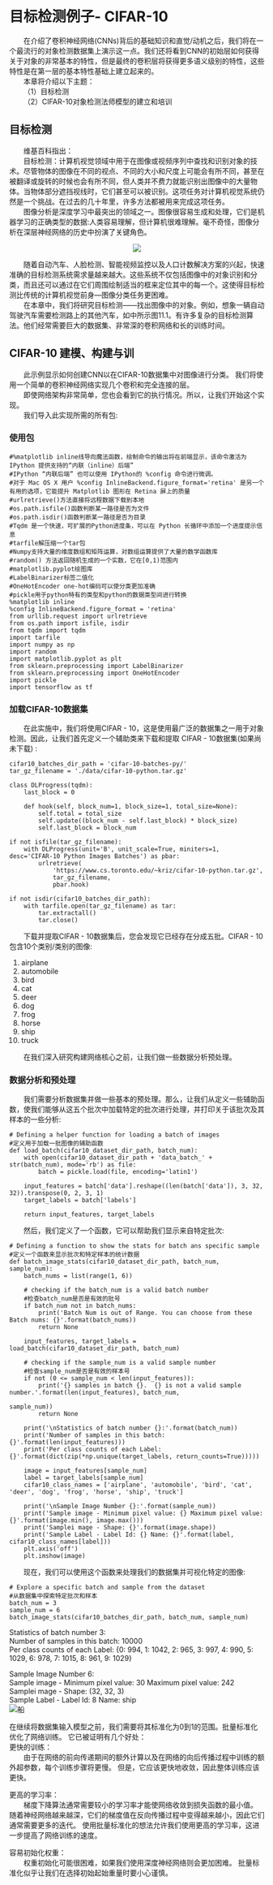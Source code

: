 # 目标检测例子- CIFAR-10
&emsp;&emsp;在介绍了卷积神经网络(CNNs)背后的基础知识和直觉/动机之后，我们将在一个最流行的对象检测数据集上演示这一点。我们还将看到CNN的初始层如何获得关于对象的非常基本的特性，但是最终的卷积层将获得更多语义级别的特性，这些特性是在第一层的基本特性基础上建立起来的。<br>
&emsp;&emsp;本章将介绍以下主题：<br>
&emsp;&emsp;（1）目标检测<br>
&emsp;&emsp;（2）CIFAR-10对象检测法师模型的建立和培训<br>
## 目标检测
&emsp;&emsp;维基百科指出：<br>
&emsp;&emsp;目标检测：计算机视觉领域中用于在图像或视频序列中查找和识别对象的技术。尽管物体的图像在不同的视点、不同的大小和尺度上可能会有所不同，甚至在被翻译或旋转的时候也会有所不同，但人类并不费力就能识别出图像中的大量物体。当物体部分遮挡视线时，它们甚至可以被识别。这项任务对计算机视觉系统仍然是一个挑战。在过去的几十年里，许多方法都被用来完成这项任务。<br>
&emsp;&emsp;图像分析是深度学习中最突出的领域之一。图像很容易生成和处理，它们是机器学习的正确类型的数据:人类容易理解，但计算机很难理解。毫不奇怪，图像分析在深层神经网络的历史中扮演了关键角色。<br>
<div align="center">
<img src="https://github.com/yanjiusheng2018/dlt/blob/master/image/81.png?raw=true">
</div>

&emsp;&emsp;随着自动汽车、人脸检测、智能视频监控以及人口计数解决方案的兴起，快速准确的目标检测系统需求量越来越大。这些系统不仅包括图像中的对象识别和分类，而且还可以通过在它们周围绘制适当的框来定位其中的每一个。这使得目标检测比传统的计算机视觉前身—图像分类任务更困难。<br>
&emsp;&emsp;在本章中，我们将研究目标检测——找出图像中的对象。例如，想象一辆自动驾驶汽车需要检测路上的其他汽车，如中所示图11.1。有许多复杂的目标检测算法。他们经常需要巨大的数据集、非常深的卷积网络和长的训练时间。<br>
## CIFAR-10 建模、构建与训
&emsp;&emsp;此示例显示如何创建CNN以在CIFAR-10数据集中对图像进行分类。 我们将使用一个简单的卷积神经网络实现几个卷积和完全连接的层。<br>
&emsp;&emsp;即使网络架构非常简单，您也会看到它的执行情况。所以，让我们开始这个实现。<br>
&emsp;&emsp;我们导入此实现所需的所有包:<br>
### 使用包
```
#%matplotlib inline线导向魔法函数，绘制命令的输出将在前端显示，该命令激活为 IPython 提供支持的“内联（inline）后端”
#IPython “内联后端” 也可以使用 IPython的 %config 命令进行微调。
#对于 Mac OS X 用户 %config InlineBackend.figure_format='retina' 是另一个有用的选项，它能提升 Matplotlib 图形在 Retina 屏上的质量
#urlretrieve()方法直接将远程数据下载到本地
#os.path.isfile()函数判断某一路径是否为文件
#os.path.isdir()函数判断某一路径是否为目录
#Tqdm 是一个快速，可扩展的Python进度条，可以在 Python 长循环中添加一个进度提示信息
#tarfile解压缩一个tar包
#Numpy支持大量的维度数组和矩阵运算，对数组运算提供了大量的数学函数库
#random() 方法返回随机生成的一个实数，它在[0,1)范围内
#matplotlib.pyplot绘图库
#LabelBinarizer标签二值化
#OneHotEncoder one-hot编码可以使分类更加准确
#pickle用于python特有的类型和python的数据类型间进行转换
%matplotlib inline
%config InlineBackend.figure_format = 'retina'
from urllib.request import urlretrieve
from os.path import isfile, isdir
from tqdm import tqdm
import tarfile
import numpy as np
import random
import matplotlib.pyplot as plt
from sklearn.preprocessing import LabelBinarizer
from sklearn.preprocessing import OneHotEncoder
import pickle
import tensorflow as tf
```
### 加载CIFAR-10数据集
&emsp;&emsp;在此实施中，我们将使用CIFAR - 10，这是使用最广泛的数据集之一用于对象检测。因此，让我们首先定义一个辅助类来下载和提取 CIFAR - 10数据集(如果尚未下载) :<br>
```
cifar10_batches_dir_path = 'cifar-10-batches-py/'
tar_gz_filename = './data/cifar-10-python.tar.gz'

class DLProgress(tqdm):
    last_block = 0

    def hook(self, block_num=1, block_size=1, total_size=None):
        self.total = total_size
        self.update((block_num - self.last_block) * block_size)
        self.last_block = block_num

if not isfile(tar_gz_filename):
    with DLProgress(unit='B', unit_scale=True, miniters=1, desc='CIFAR-10 Python Images Batches') as pbar:
        urlretrieve(
            'https://www.cs.toronto.edu/~kriz/cifar-10-python.tar.gz',
            tar_gz_filename,
            pbar.hook)

if not isdir(cifar10_batches_dir_path):
    with tarfile.open(tar_gz_filename) as tar:
        tar.extractall()
        tar.close()
```
&emsp;&emsp;下载并提取CIFAR - 10数据集后，您会发现它已经存在分成五批。CIFAR - 10包含10个类别/类别的图像:<br>
1. airplane
2. automobile
3. bird
4. cat
5. deer
6. dog
7. frog
8. horse
9. ship
10. truck

&emsp;&emsp;在我们深入研究构建网络核心之前，让我们做一些数据分析预处理。<br>
### 数据分析和预处理
&emsp;&emsp;我们需要分析数据集并做一些基本的预处理。那么，让我们从定义一些辅助函数，使我们能够从这五个批次中加载特定的批次进行处理，并打印关于该批次及其样本的一些分析:<br>
```
# Defining a helper function for loading a batch of images
#定义用于加载一批图像的辅助函数
def load_batch(cifar10_dataset_dir_path, batch_num):
    with open(cifar10_dataset_dir_path + 'data_batch_' + str(batch_num), mode='rb') as file:
        batch = pickle.load(file, encoding='latin1')

    input_features = batch['data'].reshape((len(batch['data']), 3, 32, 32)).transpose(0, 2, 3, 1)
    target_labels = batch['labels']

    return input_features, target_labels
```
&emsp;&emsp;然后，我们定义了一个函数，它可以帮助我们显示来自特定批次:<br>
```
# Defining a function to show the stats for batch ans specific sample
#定义一个函数来显示批次和特定样本的统计数据
def batch_image_stats(cifar10_dataset_dir_path, batch_num, sample_num):
    batch_nums = list(range(1, 6))

    # checking if the batch_num is a valid batch number
    #检查batch_num是否是有效的批号
    if batch_num not in batch_nums:
        print('Batch Num is out of Range. You can choose from these Batch nums: {}'.format(batch_nums))
        return None

    input_features, target_labels = load_batch(cifar10_dataset_dir_path, batch_num)

    # checking if the sample_num is a valid sample number
    #检查sample_num是否是有效的样本号
    if not (0 <= sample_num < len(input_features)):
        print('{} samples in batch {}.  {} is not a valid sample number.'.format(len(input_features), batch_num,
                                                                                 sample_num))
        return None

    print('\nStatistics of batch number {}:'.format(batch_num))
    print('Number of samples in this batch: {}'.format(len(input_features)))
    print('Per class counts of each Label: {}'.format(dict(zip(*np.unique(target_labels, return_counts=True)))))

    image = input_features[sample_num]
    label = target_labels[sample_num]
    cifar10_class_names = ['airplane', 'automobile', 'bird', 'cat', 'deer', 'dog', 'frog', 'horse', 'ship', 'truck']

    print('\nSample Image Number {}:'.format(sample_num))
    print('Sample image - Minimum pixel value: {} Maximum pixel value: {}'.format(image.min(), image.max()))
    print('Samplei mage - Shape: {}'.format(image.shape))
    print('Sample Label - Label Id: {} Name: {}'.format(label, cifar10_class_names[label]))
    plt.axis('off')
    plt.imshow(image)
```
&emsp;&emsp;现在，我们可以使用这个函数来处理我们的数据集并可视化特定的图像:<br>
```
# Explore a specific batch and sample from the dataset
#从数据集中探索特定批次和样本
batch_num = 3
sample_num = 6
batch_image_stats(cifar10_batches_dir_path, batch_num, sample_num)
```
Statistics of batch number 3:<br>
Number of samples in this batch: 10000<br>
Per class counts of each Label: {0: 994, 1: 1042, 2: 965, 3: 997, 4: 990, 5: 1029, 6: 978, 7: 1015, 8: 961, 9: 1029}<br>

Sample Image Number 6:<br>
Sample image - Minimum pixel value: 30 Maximum pixel value: 242<br>
Samplei mage - Shape: (32, 32, 3)<br>
Sample Label - Label Id: 8 Name: ship<br>
![船](https://github.com/yanjiusheng2018/dlt/blob/master/image/8.2.jpg?raw=true)

在继续将数据集输入模型之前，我们需要将其标准化为0到1的范围。批量标准化优化了网络训练。 它已被证明有几个好处：<br>
更快的训练：<br>
&emsp;&emsp;由于在网络的前向传递期间的额外计算以及在网络的向后传播过程中训练的额外超参数，每个训练步骤将更慢。 但是，它应该更快地收敛，因此整体训练应该更快。<br>

更高的学习率：<br>
&emsp;&emsp;梯度下降算法通常需要较小的学习率才能使网络收敛到损失函数的最小值。 随着神经网络越来越深，它们的梯度值在反向传播过程中变得越来越小，因此它们通常需要更多的迭代。 使用批量标准化的想法允许我们使用更高的学习率，这进一步提高了网络训练的速度。<br>

容易初始化权重：<br>
&emsp;&emsp;权重初始化可能很困难，如果我们使用深度神经网络则会更加困难。 批量标准化似乎让我们在选择初始起始重量时要小心谨慎。<br>
